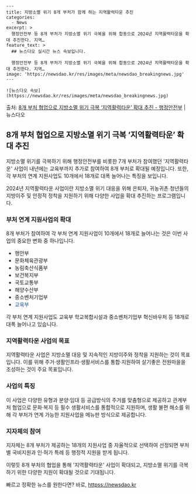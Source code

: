     ---
    title: 지방소멸 위기 8개 부처가 함께 하는 지역활력타운 추진
    categories:
      - News
    excerpt: >
      행정안전부 등 8개 부처가 지방소멸 위기 극복을 위해 합동으로 2024년 지역활력타운을 확대 추진한다. 지역…
    feature_text: >
      ## 뉴스다오 실시간 뉴스 속보입니다.
    
      행정안전부 등 8개 부처가 지방소멸 위기 극복을 위해 합동으로 2024년 지역활력타운을 확대 추진한다. 지역…
    image: 'https://newsdao.kr/res/images/meta/newsdao_breakingnews.jpg'
    ---
    
    ![뉴스다오 속보](httpss://newsdao.kr/res/images/meta/newsdao_breakingnews.jpg)

<p>출처: <a href="httpss://newsdao.kr/2879" rel="dofollow">8개 부처 협업으로 지방소멸 위기 극복 ‘지역활력타운’ 확대 추진 - 행정안전부</a> | 뉴스다오</p>

<h2 data-ke-size="size26">8개 부처 협업으로 지방소멸 위기 극복 ‘지역활력타운’ 확대 추진</h2>
지방소멸 위기를 극복하기 위해 행정안전부를 비롯한 7개 부처가 참여했던 '지역활력타운' 사업이 내년에는 교육부까지 추가로 참여하여 8개 부처로 확대될 예정입니다. 또한, 각 부처의 연계 지원사업도 10개에서 18개로 대폭 늘어나는 특징을 보입니다.

<p data-ke-size="size16">2024년 지역활력타운 사업이란 지방소멸 위기 대응을 위해 은퇴자, 귀농귀촌 청년들의 지방이주 및 안정적 정착을 지원하기 위해 다양한 사업을 확대 추진하는 프로그램입니다.</p>

<h3><b>부처 연계 지원사업의 확대</b></h3>
8개 부처가 참여하여 각 부처 연계 지원사업이 10개에서 18개로 늘어나는 것은 이번 사업의 중요한 변화 중 하나입니다.

<ul>
  <li>행안부</li>
  <li>문화체육관광부</li>
  <li>농림축산식품부</li>
  <li>보건복지부</li>
  <li>국토교통부</li>
  <li>해양수산부</li>
  <li>중소벤처기업부</li>
  <li><span style="color: #1a5490;">교육부</span></li>
</ul>

<p data-ke-size="size16">각 부처 연계 지원사업도 교육부 학교복합시설과 중소벤처기업부 혁신바우처 등 18개로 대폭 늘어나고 있습니다.</p>

<h3><b>지역활력타운 사업의 목표</b></h3>
지역활력타운 사업은 지방소멸 대응 및 지속적인 지방이주와 정착을 지원하는 것이 목표입니다. 이를 위해 주거·생활인프라·생활서비스를 통합·지원하여 살기좋은 전원마을을 조성하는 것이 주요 목표입니다.

<h3><b>사업의 특징</b></h3>
이 사업은 다양한 유형과 분양·임대 등 공급방식의 주거를 맞춤형으로 제공하고 관계부처 협업으로 문화·복지 등 필수 생활서비스를 통합적으로 지원하며, 생활 불편 해소를 위해 각 부처가 연계 가능한 지원사업을 메뉴판 방식으로 제공합니다.

<h3><b>지자체의 참여</b></h3>
지자체는 8개 부처가 제공하는 18개의 지원사업 중 자율적으로 선택하여 선정되면 부처별 국비지원과 인·허가 특례 등 행정적 지원을 받게 됩니다.

이렇듯 8개 부처의 협업을 통해 '지역활력타운' 사업이 확대되고, 지방소멸 위기를 극복하기 위한 다양한 지원이 확대될 것으로 기대됩니다. 

빠르고 정확한 뉴스를 원한다면? 바로, <a href="httpss://newsdao.kr" rel="dofollow">httpss://newsdao.kr</a>


    